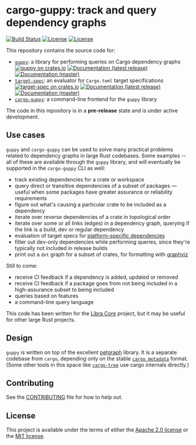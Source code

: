 # cargo-guppy: track and query dependency graphs

[![Build Status](https://circleci.com/gh/facebookincubator/cargo-guppy/tree/master.svg?style=shield)](https://circleci.com/gh/facebookincubator/cargo-guppy/tree/master) [![License](https://img.shields.io/badge/license-Apache-green.svg)](LICENSE-APACHE) [![License](https://img.shields.io/badge/license-MIT-green.svg)](LICENSE-MIT)

This repository contains the source code for:
* [`guppy`](guppy): a library for performing queries on Cargo dependency graphs [![guppy on crates.io](https://img.shields.io/crates/v/guppy)](https://crates.io/crates/guppy) [![Documentation (latest release)](https://docs.rs/guppy/badge.svg)](https://docs.rs/guppy/) [![Documentation (master)](https://img.shields.io/badge/docs-master-59f)](https://facebookincubator.github.io/cargo-guppy/guppy/)
* [`target-spec`](target-spec): an evaluator for `Cargo.toml` target specifications [![target-spec on crates.io](https://img.shields.io/crates/v/target-spec)](https://crates.io/crates/target-spec) [![Documentation (latest release)](https://docs.rs/target-spec/badge.svg)](https://docs.rs/target-spec/) [![Documentation (master)](https://img.shields.io/badge/docs-master-59f)](https://facebookincubator.github.io/cargo-guppy/target_spec/)
* [`cargo-guppy`](cargo-guppy): a command-line frontend for the `guppy` library

The code in this repository is in a **pre-release** state and is under active development.

## Use cases

`guppy` and `cargo-guppy` can be used to solve many practical problems related to dependency graphs in large Rust
codebases. Some examples -- all of these are available through the `guppy` library, and will eventually be supported in
the `cargo-guppy` CLI as well:

* track existing dependencies for a crate or workspace
* query direct or transitive dependencies of a subset of packages — useful when some packages have greater assurance or
  reliability requirements
* figure out what's causing a particular crate to be included as a dependency
* iterate over reverse dependencies of a crate in topological order
* iterate over some or all links (edges) in a dependency graph, querying if the link is a build, dev or regular
  dependency
* evaluation of target specs for [platform-specific dependencies](https://doc.rust-lang.org/cargo/reference/specifying-dependencies.html#platform-specific-dependencies)
* filter out dev-only dependencies while performing queries, since they're typically not included in release builds
* print out a `dot` graph for a subset of crates, for formatting with [graphviz](https://www.graphviz.org/)

Still to come:

* receive CI feedback if a dependency is added, updated or removed
* receive CI feedback if a package goes from not being included in a high-assurance subset to being included
* queries based on features
* a command-line query language

This code has been written for the [Libra Core](https://github.com/libra/libra) project, but it may be useful for other
large Rust projects.

## Design

`guppy` is written on top of the excellent [petgraph](https://github.com/petgraph/petgraph) library. It is a separate
codebase from `cargo`, depending only on the stable [`cargo
metadata`](https://doc.rust-lang.org/cargo/commands/cargo-metadata.html) format. (Some other tools in this space like
[`cargo-tree`](https://github.com/sfackler/cargo-tree) use cargo internals directly.)

## Contributing

See the [CONTRIBUTING](CONTRIBUTING.md) file for how to help out.

## License

This project is available under the terms of either the [Apache 2.0 license](LICENSE-APACHE) or the [MIT
license](LICENSE-MIT).
